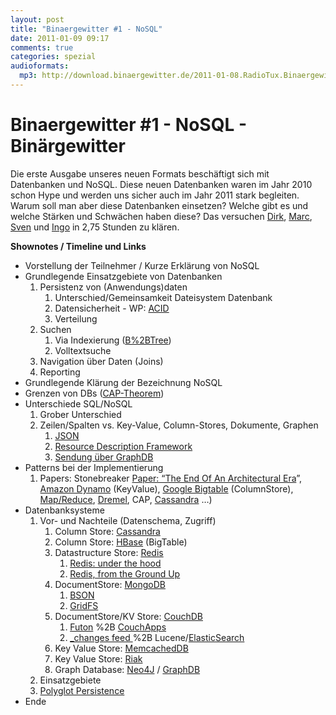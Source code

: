 ```yaml
---
layout: post
title: "Binaergewitter #1 - NoSQL"
date: 2011-01-09 09:17
comments: true
categories: spezial
audioformats:
  mp3: http://download.binaergewitter.de/2011-01-08.RadioTux.Binaergewitter.NoSQL.mp3
---
```

# Binaergewitter #1 - NoSQL - Binärgewitter

Die erste Ausgabe unseres neuen Formats beschäftigt sich mit Datenbanken und NoSQL. Diese neuen Datenbanken waren im Jahr 2010 schon Hype und werden uns sicher auch im Jahr 2011 stark begleiten. Warum soll man aber diese Datenbanken einsetzen? Welche gibt es und welche Stärken und Schwächen haben diese? Das versuchen [Dirk][1], [Marc][2], [Sven][3] und [Ingo][4] in 2,75 Stunden zu klären.

**Shownotes / Timeline und Links**

*   Vorstellung der Teilnehmer / Kurze Erklärung von NoSQL 
*   Grundlegende Einsatzgebiete von Datenbanken 
    1.  Persistenz von (Anwendungs)daten 
        1.  Unterschied/Gemeinsamkeit Dateisystem  Datenbank
        2.  Datensicherheit - WP: [ACID][5]
        3.  Verteilung
    2.  Suchen 
        1.  Via Indexierung ([B%2BTree][6])
        2.  Volltextsuche
    3.  Navigation über Daten (Joins)
    4.  Reporting
*   Grundlegende Klärung der Bezeichnung NoSQL
*   Grenzen von DBs ([CAP-Theorem][7])
*   Unterschiede SQL/NoSQL 
    1.  Grober Unterschied
    2.  Zeilen/Spalten vs. Key-Value, Column-Stores, Dokumente, Graphen 
        1.  [JSON][8]
        2.  [Resource Description Framework][9]
        3.  [Sendung über GraphDB][10]
*   Patterns bei der Implementierung 
    1.  Papers: Stonebreaker [Paper: “The End Of An Architectural Era][11]”, [Amazon Dynamo][12] (KeyValue), [Google Bigtable][13] (ColumnStore), [Map/Reduce][14], [Dremel][15], CAP, [Cassandra][16] …)
*   Datenbanksysteme 
    1.  Vor- und Nachteile (Datenschema, Zugriff) 
        1.  Column Store: [Cassandra][17]
        2.  Column Store: [HBase][18] (BigTable)
        3.  Datastructure Store: [Redis][19] 
            1.  [Redis: under the hood][20]
            2.  [Redis, from the Ground Up][21]
        4.  DocumentStore: [MongoDB][22] 
            1.  [BSON][23]
            2.  [GridFS][24]
        5.  DocumentStore/KV Store: [CouchDB ][25] 
            1.  [Futon][26] %2B [CouchApps][27]
            2.  [_changes feed ][28]%2B Lucene/[ElasticSearch][29]
        6.  Key Value Store: [MemcachedDB][30]
        7.  Key Value Store: [Riak][31] 
        8.  Graph Database: [Neo4J][32] / [GraphDB][33]
    2.  Einsatzgebiete 
    3.  [Polyglot Persistence][34]
*   Ende

 [1]: http://twitter.com/ddeimeke
 [2]: http://twitter.com/rb2k
 [3]: http://twitter.com/pfleidi
 [4]: http://twitter.com/radiotux
 [5]: http://en.wikipedia.org/wiki/ACID
 [6]: http://de.wikipedia.org/wiki/B%2B-Baum
 [7]: http://de.wikipedia.org/wiki/CAP-Theorem
 [8]: http://de.wikipedia.org/wiki/JSON
 [9]: http://de.wikipedia.org/wiki/Resource_Description_Framework
 [10]: http://blog.radiotux.de/2010/12/13/sendung-graphdb/
 [11]: http://highscalability.com/blog/2009/4/16/paper-the-end-of-an-architectural-era-its-time-for-a-complet.html
 [12]: http://s3.amazonaws.com/AllThingsDistributed/sosp/amazon-dynamo-sosp2007.pdf
 [13]: http://static.googleusercontent.com/external_content/untrusted_dlcp/labs.google.com/en//papers/bigtable-osdi06.pdf
 [14]: http://de.wikipedia.org/wiki/MapReduce
 [15]: http://www.google.com/research/pubs/pub36632.html
 [16]: http://www.cs.cornell.edu/projects/ladis2009/papers/lakshman-ladis2009.pdf
 [17]: http://cassandra.apache.org/
 [18]: http://hbase.apache.org/
 [19]: http://redis.io/
 [20]: http://www.pauladamsmith.com/articles/redis_under_the_hood.html
 [21]: http://blog.mjrusso.com/2010/10/17/redis-from-the-ground-up.html
 [22]: http://www.mongodb.org/
 [23]: http://bsonspec.org/
 [24]: http://www.mongodb.org/display/DOCS/GridFS%2BSpecification
 [25]: http://couchdb.apache.org/
 [26]: http://couchdb.apache.org/screenshots.html
 [27]: http://couchapp.org/page/index
 [28]: http://guide.couchdb.org/draft/notifications.html
 [29]: http://www.elasticsearch.com/
 [30]: http://memcachedb.org/
 [31]: http://basho.com/Riak.html
 [32]: http://neo4j.org
 [33]: http://www.sones.com/
 [34]: http://codemonkeyism.com/nosql-polyglott-persistence/
